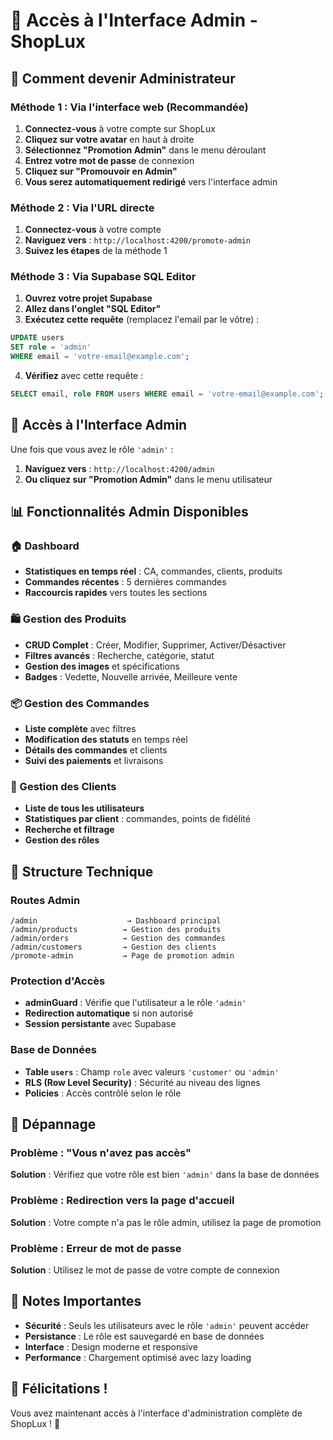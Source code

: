 # 🔐 Accès à l'Interface Admin - ShopLux

## 🚀 Comment devenir Administrateur

### Méthode 1 : Via l'interface web (Recommandée)

1. **Connectez-vous** à votre compte sur ShopLux
2. **Cliquez sur votre avatar** en haut à droite
3. **Sélectionnez "Promotion Admin"** dans le menu déroulant
4. **Entrez votre mot de passe** de connexion
5. **Cliquez sur "Promouvoir en Admin"**
6. **Vous serez automatiquement redirigé** vers l'interface admin

### Méthode 2 : Via l'URL directe

1. **Connectez-vous** à votre compte
2. **Naviguez vers** : `http://localhost:4200/promote-admin`
3. **Suivez les étapes** de la méthode 1

### Méthode 3 : Via Supabase SQL Editor

1. **Ouvrez votre projet Supabase**
2. **Allez dans l'onglet "SQL Editor"**
3. **Exécutez cette requête** (remplacez l'email par le vôtre) :

```sql
UPDATE users 
SET role = 'admin' 
WHERE email = 'votre-email@example.com';
```

4. **Vérifiez** avec cette requête :
```sql
SELECT email, role FROM users WHERE email = 'votre-email@example.com';
```

## 🎯 Accès à l'Interface Admin

Une fois que vous avez le rôle `'admin'` :

1. **Naviguez vers** : `http://localhost:4200/admin`
2. **Ou cliquez sur "Promotion Admin"** dans le menu utilisateur

## 📊 Fonctionnalités Admin Disponibles

### 🏠 Dashboard
- **Statistiques en temps réel** : CA, commandes, clients, produits
- **Commandes récentes** : 5 dernières commandes
- **Raccourcis rapides** vers toutes les sections

### 🛍️ Gestion des Produits
- **CRUD Complet** : Créer, Modifier, Supprimer, Activer/Désactiver
- **Filtres avancés** : Recherche, catégorie, statut
- **Gestion des images** et spécifications
- **Badges** : Vedette, Nouvelle arrivée, Meilleure vente

### 📦 Gestion des Commandes
- **Liste complète** avec filtres
- **Modification des statuts** en temps réel
- **Détails des commandes** et clients
- **Suivi des paiements** et livraisons

### 👥 Gestion des Clients
- **Liste de tous les utilisateurs**
- **Statistiques par client** : commandes, points de fidélité
- **Recherche et filtrage**
- **Gestion des rôles**

## 🔧 Structure Technique

### Routes Admin
```
/admin                    → Dashboard principal
/admin/products          → Gestion des produits
/admin/orders            → Gestion des commandes
/admin/customers         → Gestion des clients
/promote-admin           → Page de promotion admin
```

### Protection d'Accès
- **adminGuard** : Vérifie que l'utilisateur a le rôle `'admin'`
- **Redirection automatique** si non autorisé
- **Session persistante** avec Supabase

### Base de Données
- **Table `users`** : Champ `role` avec valeurs `'customer'` ou `'admin'`
- **RLS (Row Level Security)** : Sécurité au niveau des lignes
- **Policies** : Accès contrôlé selon le rôle

## 🚨 Dépannage

### Problème : "Vous n'avez pas accès"
**Solution** : Vérifiez que votre rôle est bien `'admin'` dans la base de données

### Problème : Redirection vers la page d'accueil
**Solution** : Votre compte n'a pas le rôle admin, utilisez la page de promotion

### Problème : Erreur de mot de passe
**Solution** : Utilisez le mot de passe de votre compte de connexion

## 📝 Notes Importantes

- **Sécurité** : Seuls les utilisateurs avec le rôle `'admin'` peuvent accéder
- **Persistance** : Le rôle est sauvegardé en base de données
- **Interface** : Design moderne et responsive
- **Performance** : Chargement optimisé avec lazy loading

## 🎉 Félicitations !

Vous avez maintenant accès à l'interface d'administration complète de ShopLux ! 🚀
